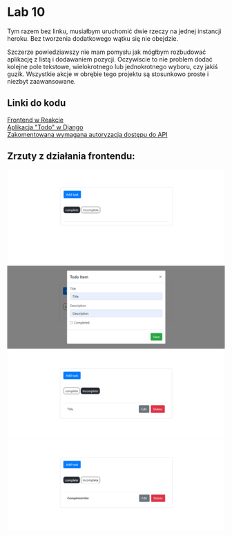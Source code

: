 # Lab 10

Tym razem bez linku, musiałbym uruchomić dwie rzeczy na jednej instancji heroku.
Bez tworzenia dodatkowego wątku się nie obejdzie.

Szczerze powiedziawszy nie mam pomysłu jak mógłbym rozbudować aplikację z listą i dodawaniem pozycji.
Oczywiscie to nie problem dodać kolejne pole tekstowe, wielokrotnego lub jednokrotnego wyboru, czy jakiś guzik.
Wszystkie akcje w obrębie tego projektu są stosunkowo proste i niezbyt zaawansowane.

## Linki do kodu

[Frontend w Reakcie](https://github.com/Evolveye/aplikacje-internetowe-21717-185ic/tree/master/react-frontend)  
[Aplikacja "Todo" w Django](https://github.com/Evolveye/aplikacje-internetowe-21717-185ic/tree/master/apps/todo)  
[Zakomentowana wymagana autoryzacja dostępu do API](https://github.com/Evolveye/aplikacje-internetowe-21717-185ic/blob/master/apps/apps/settings.py#L167)

## Zrzuty z działania frontendu:

![Pusta lista](./empty_list.png)
![Tworzenie](./create_new.png)
![Pozycje niezakończone](./incompleted.png)
![Pozycje zakończone](./completed.png)
